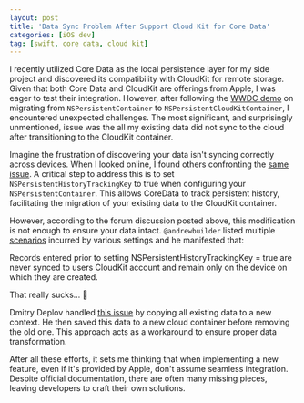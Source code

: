 ```yaml
---
layout: post
title: 'Data Sync Problem After Support Cloud Kit for Core Data'
categories: [iOS dev]
tag: [swift, core data, cloud kit]
---
```


I recently utilized Core Data as the local persistence layer for my side project and discovered its compatibility with CloudKit for remote storage. Given that both Core Data and CloudKit are offerings from Apple, I was eager to test their integration. However, after following the [WWDC demo](https://developer.apple.com/videos/play/wwdc2019/202/) on migrating from `NSPersistentContainer` to `NSPersistentCloudKitContainer`, I encountered unexpected challenges. The most significant, and surprisingly unmentioned, issue was the all my existing data did not sync to the cloud after transitioning to the CloudKit container.

Imagine the frustration of discovering your data isn't syncing correctly across devices. When I looked online, I found others confronting the [same issue](https://developer.apple.com/forums/thread/120328). A critical step to address this is to set `NSPersistentHistoryTrackingKey` to true when configuring your `NSPersistentContainer`. This allows CoreData to track persistent history, facilitating the migration of your existing data to the CloudKit container.

However, according to the forum discussion posted above, this modification is not enough to ensure your data intact. `@andrewbuilder` listed multiple [scenarios](https://developer.apple.com/forums/thread/120328?answerId=398351022#398351022) incurred by various settings and he manifested that:

>
Records entered prior to setting NSPersistentHistoryTrackingKey = true are never synced to users CloudKit account and remain only on the device on which they are created.
>

That really sucks... 🤮

Dmitry Deplov handled [this issue](https://medium.com/@dmitrydeplov/coredata-cloudkit-integration-for-a-live-app-57b6cfda84ad) by copying all existing data to a new context. He then saved this data to a new cloud container before removing the old one. This approach acts as a workaround to ensure proper data transformation.

After all these efforts, it sets me thinking that when implementing a new feature, even if it's provided by Apple, don't assume seamless integration. Despite official documentation, there are often many missing pieces, leaving developers to craft their own solutions.


